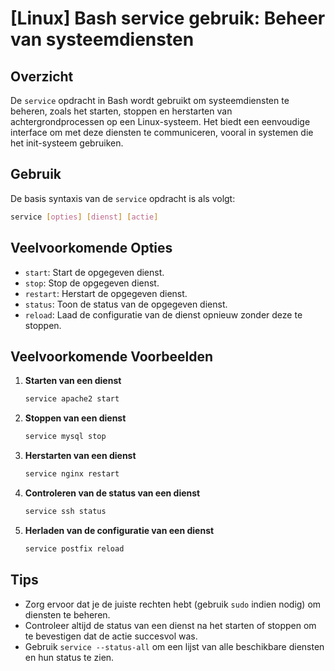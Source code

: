 # [Linux] Bash service gebruik: Beheer van systeemdiensten

## Overzicht
De `service` opdracht in Bash wordt gebruikt om systeemdiensten te beheren, zoals het starten, stoppen en herstarten van achtergrondprocessen op een Linux-systeem. Het biedt een eenvoudige interface om met deze diensten te communiceren, vooral in systemen die het init-systeem gebruiken.

## Gebruik
De basis syntaxis van de `service` opdracht is als volgt:

```bash
service [opties] [dienst] [actie]
```

## Veelvoorkomende Opties
- `start`: Start de opgegeven dienst.
- `stop`: Stop de opgegeven dienst.
- `restart`: Herstart de opgegeven dienst.
- `status`: Toon de status van de opgegeven dienst.
- `reload`: Laad de configuratie van de dienst opnieuw zonder deze te stoppen.

## Veelvoorkomende Voorbeelden

1. **Starten van een dienst**
   ```bash
   service apache2 start
   ```

2. **Stoppen van een dienst**
   ```bash
   service mysql stop
   ```

3. **Herstarten van een dienst**
   ```bash
   service nginx restart
   ```

4. **Controleren van de status van een dienst**
   ```bash
   service ssh status
   ```

5. **Herladen van de configuratie van een dienst**
   ```bash
   service postfix reload
   ```

## Tips
- Zorg ervoor dat je de juiste rechten hebt (gebruik `sudo` indien nodig) om diensten te beheren.
- Controleer altijd de status van een dienst na het starten of stoppen om te bevestigen dat de actie succesvol was.
- Gebruik `service --status-all` om een lijst van alle beschikbare diensten en hun status te zien.